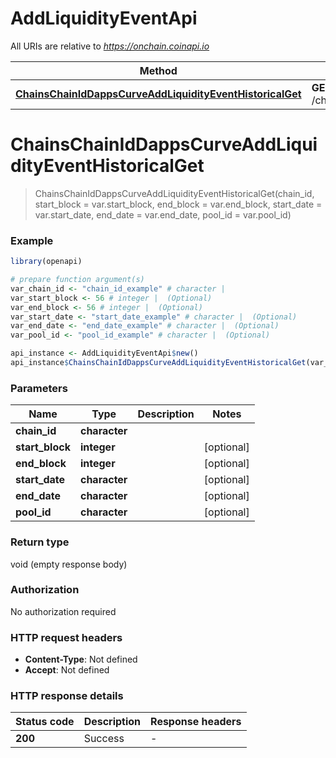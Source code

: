 # AddLiquidityEventApi

All URIs are relative to *https://onchain.coinapi.io*

Method | HTTP request | Description
------------- | ------------- | -------------
[**ChainsChainIdDappsCurveAddLiquidityEventHistoricalGet**](AddLiquidityEventApi.md#ChainsChainIdDappsCurveAddLiquidityEventHistoricalGet) | **GET** /chains/{chain_id}/dapps/curve/addLiquidityEvent/historical | 


# **ChainsChainIdDappsCurveAddLiquidityEventHistoricalGet**
> ChainsChainIdDappsCurveAddLiquidityEventHistoricalGet(chain_id, start_block = var.start_block, end_block = var.end_block, start_date = var.start_date, end_date = var.end_date, pool_id = var.pool_id)



### Example
```R
library(openapi)

# prepare function argument(s)
var_chain_id <- "chain_id_example" # character | 
var_start_block <- 56 # integer |  (Optional)
var_end_block <- 56 # integer |  (Optional)
var_start_date <- "start_date_example" # character |  (Optional)
var_end_date <- "end_date_example" # character |  (Optional)
var_pool_id <- "pool_id_example" # character |  (Optional)

api_instance <- AddLiquidityEventApi$new()
api_instance$ChainsChainIdDappsCurveAddLiquidityEventHistoricalGet(var_chain_id, start_block = var_start_block, end_block = var_end_block, start_date = var_start_date, end_date = var_end_date, pool_id = var_pool_id)
```

### Parameters

Name | Type | Description  | Notes
------------- | ------------- | ------------- | -------------
 **chain_id** | **character**|  | 
 **start_block** | **integer**|  | [optional] 
 **end_block** | **integer**|  | [optional] 
 **start_date** | **character**|  | [optional] 
 **end_date** | **character**|  | [optional] 
 **pool_id** | **character**|  | [optional] 

### Return type

void (empty response body)

### Authorization

No authorization required

### HTTP request headers

 - **Content-Type**: Not defined
 - **Accept**: Not defined

### HTTP response details
| Status code | Description | Response headers |
|-------------|-------------|------------------|
| **200** | Success |  -  |

